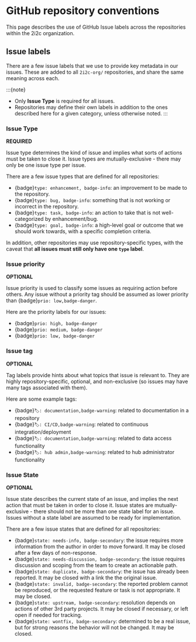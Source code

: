# GitHub repository conventions

This page describes the use of GitHub Issue labels across the repositories within the 2i2c organization. 

## Issue labels

There are a few issue labels that we use to provide key metadata in our issues.
These are added to all `2i2c-org/` repositories, and share the same meaning across each.

:::{note}
- Only **Issue Type** is required for all issues.
- Repositories may define their own labels in addition to the ones described here for a given category, unless otherwise noted.
:::

### Issue Type

**REQUIRED**

Issue type determines the kind of issue and implies what sorts of actions must be taken to close it.
Issue types are mutually-exclusive - there may only be one issue type per issue.

There are a few issue types that are defined for all repositories:

- {badge}`type: enhancement, badge-info`: an improvement to be made to the repository.
- {badge}`type: bug, badge-info`: something that is not working or incorrect in the repository.
- {badge}`type: task, badge-info`: an action to take that is not well-categorized by enhancement/bug.
- {badge}`type: goal, badge-info`: a high-level goal or outcome that we should work towards, with a specific completion criteria.

In addition, other repositories may use repository-specific types, with the caveat that **all issues must still only have one `type` label**.

### Issue priority

**OPTIONAL**

Issue priority is used to classify some issues as requiring action before others.
Any issue without a priority tag should be assumed as lower priority than {badge}`prio: low,badge-danger`.
 
Here are the priority labels for our issues:

- {badge}`prio: high, badge-danger`
- {badge}`prio: medium, badge-danger`
- {badge}`prio: low, badge-danger`

### Issue tag

**OPTIONAL**

Tag labels provide hints about what topics that issue is relevant to.
They are highly repository-specific, optional, and non-exclusive (so issues may have many tags associated with them).

Here are some example tags:

- {badge}`🏷: documentation,badge-warning`: related to documentation in a repository
- {badge}`🏷: CI/CD,badge-warning`: related to continuous integration/deployment
- {badge}`🏷: documentation,badge-warning`: related to data access functionality
- {badge}`🏷: hub admin,badge-warning`: related to hub administrator functionality

### Issue State

**OPTIONAL**

Issue state describes the current state of an issue, and implies the next action that must be taken in order to close it.
Issue states are mutually-exclusive - there should not be more than one state label for an issue.
Issues without a state label are assumed to be ready for implementation.

There are a few issue states that are defined for all repositories:

- {badge}`state: needs-info, badge-secondary`: the issue requires more information from the author in order to move forward. It may be closed after a few days of non-response.
- {badge}`state: needs-discussion, badge-secondary`: the issue requires discussion and scoping from the team to create an actionable path.
- {badge}`state: duplicate, badge-secondary`: the issue has already been reported. It may be closed with a link the the original issue.
- {badge}`state: invalid, badge-secondary`: the reported problem cannot be reproduced, or the requested feature or task is not appropriate. It may be closed.
- {badge}`state: upstream, badge-secondary`: resolution depends on actions of other 3rd party projects. It may be closed if necessary, or left open if needed for tracking.
- {badge}`state: wontfix, badge-secondary`: determined to be a real issue, but for strong reasons the behavior will not be changed. It may be closed.
